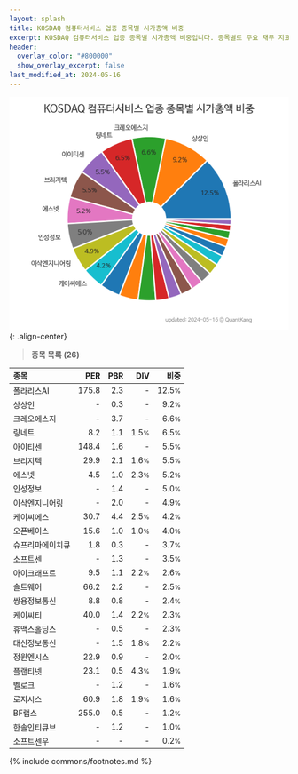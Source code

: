 ```yaml
---
layout: splash
title: KOSDAQ 컴퓨터서비스 업종 종목별 시가총액 비중
excerpt: KOSDAQ 컴퓨터서비스 업종 종목별 시가총액 비중입니다. 종목별로 주요 재무 지표를 함께 표시합니다.
header:
  overlay_color: "#800000"
  show_overlay_excerpt: false
last_modified_at: 2024-05-16
---
```



![KOSDAQ 컴퓨터서비스 업종 종목별 시가총액 비중](/stats/sector/images/kosdaq_업종_컴퓨터서비스_종목.png){: .align-center}


> **종목 목록 (26)**<a id="list"></a>

| **종목** | **PER** | **PBR** | **DIV** | **비중** |
| :------- | ------: | ------: | ------: | -------: |
| 폴라리스AI | 175.8 | 2.3 | - | 12.5<small>%</small> |
| 상상인 | - | 0.3 | - | 9.2<small>%</small> |
| 크레오에스지 | - | 3.7 | - | 6.6<small>%</small> |
| 링네트 | 8.2 | 1.1 | 1.5<small>%</small> | 6.5<small>%</small> |
| 아이티센 | 148.4 | 1.6 | - | 5.5<small>%</small> |
| 브리지텍 | 29.9 | 2.1 | 1.6<small>%</small> | 5.5<small>%</small> |
| 에스넷 | 4.5 | 1.0 | 2.3<small>%</small> | 5.2<small>%</small> |
| 인성정보 | - | 1.4 | - | 5.0<small>%</small> |
| 이삭엔지니어링 | - | 2.0 | - | 4.9<small>%</small> |
| 케이씨에스 | 30.7 | 4.4 | 2.5<small>%</small> | 4.2<small>%</small> |
| 오픈베이스 | 15.6 | 1.0 | 1.0<small>%</small> | 4.0<small>%</small> |
| 슈프리마에이치큐 | 1.8 | 0.3 | - | 3.7<small>%</small> |
| 소프트센 | - | 1.3 | - | 3.5<small>%</small> |
| 아이크래프트 | 9.5 | 1.1 | 2.2<small>%</small> | 2.6<small>%</small> |
| 솔트웨어 | 66.2 | 2.2 | - | 2.5<small>%</small> |
| 쌍용정보통신 | 8.8 | 0.8 | - | 2.4<small>%</small> |
| 케이씨티 | 40.0 | 1.4 | 2.2<small>%</small> | 2.3<small>%</small> |
| 휴맥스홀딩스 | - | 0.5 | - | 2.3<small>%</small> |
| 대신정보통신 | - | 1.5 | 1.8<small>%</small> | 2.2<small>%</small> |
| 정원엔시스 | 22.9 | 0.9 | - | 2.0<small>%</small> |
| 플랜티넷 | 23.1 | 0.5 | 4.3<small>%</small> | 1.9<small>%</small> |
| 벨로크 | - | 1.2 | - | 1.6<small>%</small> |
| 로지시스 | 60.9 | 1.8 | 1.9<small>%</small> | 1.6<small>%</small> |
| BF랩스 | 255.0 | 0.5 | - | 1.2<small>%</small> |
| 한솔인티큐브 | - | 1.2 | - | 1.0<small>%</small> |
| 소프트센우 | - | - | - | 0.2<small>%</small> |

{% include commons/footnotes.md %}